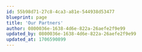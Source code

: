 ```yaml
---
id: 55b98d71-27c8-4ca3-a81e-544938d53477
blueprint: page
title: 'Our Partners'
author: 0800036e-1638-4d6e-822a-26aefe2f9e99
updated_by: 0800036e-1638-4d6e-822a-26aefe2f9e99
updated_at: 1706590899
---
```

